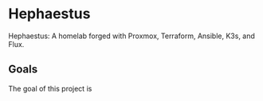 # Hephaestus
Hephaestus: A homelab forged with Proxmox, Terraform, Ansible, K3s, and Flux.

## Goals
The goal of this project is 
